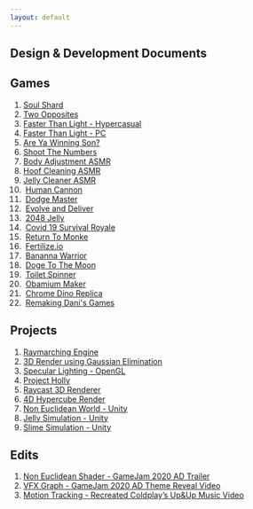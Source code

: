 ```yaml
---
layout: default
---
```

## Design & Development Documents

## Games
1. [Soul Shard](https://aniketrajnish.github.io/me/docs/soulshard)
2. [Two Opposites](https://aniketrajnish.github.io/me/docs/twoopposites)
3. [Faster Than Light - Hypercasual](https://aniketrajnish.github.io/me/docs/ftlhc)
4. [Faster Than Light - PC](https://aniketrajnish.github.io/me/docs/ftlpc)
5. [Are Ya Winning Son?](https://aniketrajnish.github.io/me/docs/ayws)
6. [Shoot The Numbers](https://aniketrajnish.github.io/me/docs/stn)
7. [Body Adjustment ASMR](https://aniketrajnish.github.io/me/docs/baasmr)
8. [Hoof Cleaning ASMR](https://aniketrajnish.github.io/me/docs/hcasmr)
9. [Jelly Cleaner ASMR](https://aniketrajnish.github.io/me/docs/jcasmr)
10. &nbsp;[Human Cannon](https://aniketrajnish.github.io/me/docs/humancannon)
11. &nbsp;[Dodge Master](https://aniketrajnish.github.io/me/docs/dodge)
12. &nbsp;[Evolve and Deliver](https://aniketrajnish.github.io/me/docs/end)
13. &nbsp;[2048 Jelly](https://aniketrajnish.github.io/me/docs/j2048)
14. &nbsp;[Covid 19 Survival Royale](https://aniketrajnish.github.io/me/docs/c19asmr)
15. &nbsp;[Return To Monke](https://aniketrajnish.github.io/me/docs/r2m)
16. &nbsp;[Fertilize.io](https://aniketrajnish.github.io/me/docs/fert)
17. &nbsp;[Bananna Warrior](https://aniketrajnish.github.io/me/docs/bw)
18. &nbsp;[Doge To The Moon](https://aniketrajnish.github.io/me/docs/d2m)
19. &nbsp;[Toilet Spinner](https://aniketrajnish.github.io/me/docs/toiletspin)
20. &nbsp;[Obamium Maker](https://aniketrajnish.github.io/me/docs/obama)
21. &nbsp;[Chrome Dino Replica](https://aniketrajnish.github.io/me/docs/e404)
22. &nbsp;[Remaking Dani's Games](https://aniketrajnish.github.io/me/docs/baasmr)

## Projects
1. [Raymarching Engine](https://aniketrajnish.github.io/me/docs/raymarch)
2. [3D Render using Gaussian Elimination](https://aniketrajnish.github.io/me/docs/gaussrender)
3. [Specular Lighting - OpenGL](https://aniketrajnish.github.io/me/docs/specularopengl)
4. [Project Holly](https://aniketrajnish.github.io/me/docs/holly)
5. [Raycast 3D Renderer](https://aniketrajnish.github.io/me/docs/raycast3d)
6. [4D Hypercube Render](https://aniketrajnish.github.io/me/docs/hypercube)
7. [Non Euclidean World - Unity](https://aniketrajnish.github.io/me/docs/ne)
8. [Jelly Simulation - Unity](https://aniketrajnish.github.io/me/docs/jelly)
9. [Slime Simulation - Unity](https://aniketrajnish.github.io/me/docs/slime)

## Edits
1. [Non Euclidean Shader - GameJam 2020 AD Trailer](https://aniketrajnish.github.io/me/docs/nes)
2. [VFX Graph - GameJam 2020 AD Theme Reveal Video](https://aniketrajnish.github.io/me/docs/vfxgraph)
3. [Motion Tracking - Recreated Coldplay’s Up&Up Music Video](https://aniketrajnish.github.io/me/docs/upnup)



